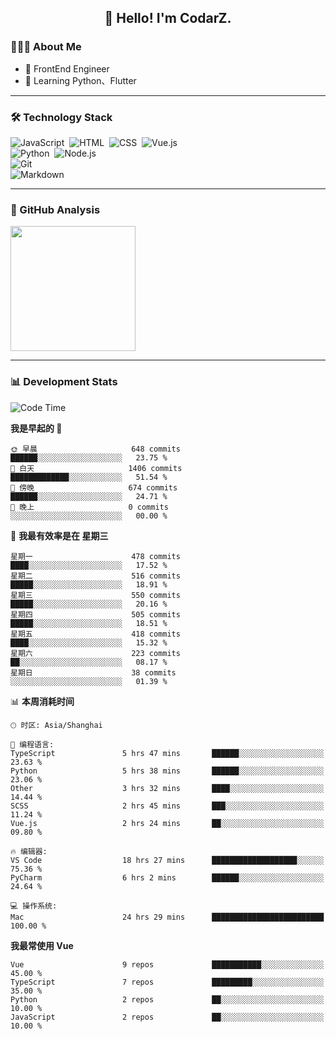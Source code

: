 <h2 align="center">👋 Hello! I'm CodarZ.</h2>

### 👨🏻‍💻 About Me

- 🤔 FrontEnd Engineer
- 🌱 Learning Python、Flutter

-------

### 🛠 Technology Stack

![JavaScript](https://img.shields.io/badge/-JavaScript-000?style=flat&logo=javascript)&nbsp;
![HTML](https://img.shields.io/badge/-HTML-000?style=flat&logo=HTML5)&nbsp;
![CSS](https://img.shields.io/badge/-CSS-000?style=flat&logo=CSS3&logoColor=1572B6)&nbsp;
![Vue.js](https://img.shields.io/badge/-Vue-000?style=flat&logo=adobe-photoshop)\
![Python](https://img.shields.io/badge/-Python-000?style=flat&logo=python)&nbsp;
![Node.js](https://img.shields.io/badge/-Node.js-000?style=flat&logo=node.js)&nbsp;\
![Git](https://img.shields.io/badge/-Git-000?style=flat&logo=git)\
![Markdown](https://img.shields.io/badge/-Markdown-000?style=flat&logo=markdown)&nbsp;

-------

### 🔭 GitHub Analysis

<!-- 
参考：https://github.com/anuraghazra/github-readme-stats 
-->
<p align="left">
  <a href="https://github.com/CodarZ">
    <img height="200em" src="https://github-readme-stats-eight-theta.vercel.app/api?username=CodarZ&show_icons=true&theme=vue-dark&include_all_commits=true&count_private=true&hide=contribs,issues" />
  </a>
</p>

-------

### 📊 Development Stats

<!--START_SECTION:waka-->
![Code Time](http://img.shields.io/badge/Code%20Time-700%20hrs%2023%20mins-blue)

**我是早起的 🐤** 

```text
🌞 早晨                     648 commits         ██████░░░░░░░░░░░░░░░░░░░   23.75 % 
🌆 白天                     1406 commits        █████████████░░░░░░░░░░░░   51.54 % 
🌃 傍晚                     674 commits         ██████░░░░░░░░░░░░░░░░░░░   24.71 % 
🌙 晚上                     0 commits           ░░░░░░░░░░░░░░░░░░░░░░░░░   00.00 % 
```
📅 **我最有效率是在 星期三** 

```text
星期一                      478 commits         ████░░░░░░░░░░░░░░░░░░░░░   17.52 % 
星期二                      516 commits         █████░░░░░░░░░░░░░░░░░░░░   18.91 % 
星期三                      550 commits         █████░░░░░░░░░░░░░░░░░░░░   20.16 % 
星期四                      505 commits         █████░░░░░░░░░░░░░░░░░░░░   18.51 % 
星期五                      418 commits         ████░░░░░░░░░░░░░░░░░░░░░   15.32 % 
星期六                      223 commits         ██░░░░░░░░░░░░░░░░░░░░░░░   08.17 % 
星期日                      38 commits          ░░░░░░░░░░░░░░░░░░░░░░░░░   01.39 % 
```


📊 **本周消耗时间** 

```text
🕑︎ 时区: Asia/Shanghai

💬 编程语言: 
TypeScript               5 hrs 47 mins       ██████░░░░░░░░░░░░░░░░░░░   23.63 % 
Python                   5 hrs 38 mins       ██████░░░░░░░░░░░░░░░░░░░   23.06 % 
Other                    3 hrs 32 mins       ████░░░░░░░░░░░░░░░░░░░░░   14.44 % 
SCSS                     2 hrs 45 mins       ███░░░░░░░░░░░░░░░░░░░░░░   11.24 % 
Vue.js                   2 hrs 24 mins       ██░░░░░░░░░░░░░░░░░░░░░░░   09.80 % 

🔥 编辑器: 
VS Code                  18 hrs 27 mins      ███████████████████░░░░░░   75.36 % 
PyCharm                  6 hrs 2 mins        ██████░░░░░░░░░░░░░░░░░░░   24.64 % 

💻 操作系统: 
Mac                      24 hrs 29 mins      █████████████████████████   100.00 % 
```

**我最常使用 Vue** 

```text
Vue                      9 repos             ███████████░░░░░░░░░░░░░░   45.00 % 
TypeScript               7 repos             █████████░░░░░░░░░░░░░░░░   35.00 % 
Python                   2 repos             ██░░░░░░░░░░░░░░░░░░░░░░░   10.00 % 
JavaScript               2 repos             ██░░░░░░░░░░░░░░░░░░░░░░░   10.00 % 
```




<!--END_SECTION:waka-->

